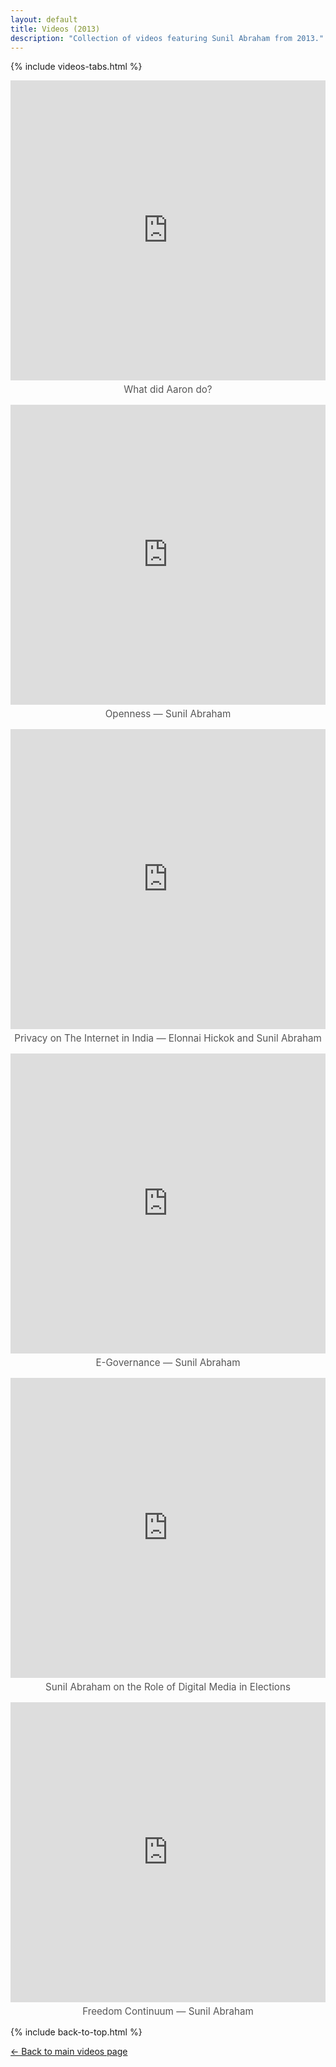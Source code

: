 ```yaml
---
layout: default
title: Videos (2013)
description: "Collection of videos featuring Sunil Abraham from 2013."
---
```


{% include videos-tabs.html %}

<iframe width="100%" height="480"
src="https://www.youtube.com/embed/ZtJ_dZ4-ZVA?autoplay=0"
title="What did Aaron do?"
frameborder="0"
allow="accelerometer; clipboard-write; encrypted-media; gyroscope; picture-in-picture"
allowfullscreen></iframe>
<p style="text-align:center; font-size:0.95rem; color:#555; margin-top:0.3rem;">
What did Aaron do?
</p>

<iframe width="100%" height="480"
src="https://www.youtube.com/embed/vqv7qai5c-s?autoplay=0"
title="Openness — Sunil Abraham"
frameborder="0"
allow="accelerometer; clipboard-write; encrypted-media; gyroscope; picture-in-picture"
allowfullscreen></iframe>
<p style="text-align:center; font-size:0.95rem; color:#555; margin-top:0.3rem;">
Openness — Sunil Abraham
</p>

<iframe width="100%" height="480"
src="https://www.youtube.com/embed/PQWi9hHHSpc?autoplay=0"
title="Privacy on The Internet in India Elonnai Hickok and Sunil Abraham"
frameborder="0"
allow="accelerometer; clipboard-write; encrypted-media; gyroscope; picture-in-picture"
allowfullscreen></iframe>
<p style="text-align:center; font-size:0.95rem; color:#555; margin-top:0.3rem;">
Privacy on The Internet in India — Elonnai Hickok and Sunil Abraham
</p>

<iframe width="100%" height="480"
src="https://www.youtube.com/embed/Le3b-kka5Hs?autoplay=0"
title="E Governance Sunil Abraham"
frameborder="0"
allow="accelerometer; clipboard-write; encrypted-media; gyroscope; picture-in-picture"
allowfullscreen></iframe>
<p style="text-align:center; font-size:0.95rem; color:#555; margin-top:0.3rem;">
E-Governance — Sunil Abraham
</p>

<iframe width="100%" height="480"
src="https://www.youtube.com/embed/mqwDrsGYSlQ?autoplay=0"
title="Sunil Abraham on the role of digital media in elections"
frameborder="0"
allow="accelerometer; clipboard-write; encrypted-media; gyroscope; picture-in-picture"
allowfullscreen></iframe>
<p style="text-align:center; font-size:0.95rem; color:#555; margin-top:0.3rem;">
Sunil Abraham on the Role of Digital Media in Elections
</p>

<iframe width="100%" height="480"
src="https://www.youtube.com/embed/aPSGIBK03hY?autoplay=0"
title="Freedom Continuum — Sunil Abraham"
frameborder="0"
allow="accelerometer; clipboard-write; encrypted-media; gyroscope; picture-in-picture"
allowfullscreen></iframe>
<p style="text-align:center; font-size:0.95rem; color:#555; margin-top:0.3rem;">
Freedom Continuum — Sunil Abraham
</p>

{% include back-to-top.html %}

[← Back to main videos page](/videos)

